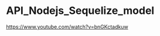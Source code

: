 # API_Nodejs_Sequelize_model



<!-- LINK DAS AULAS -->
https://www.youtube.com/watch?v=bnGKctadkuw
